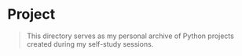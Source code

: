 # Project

> This directory serves as my personal archive of Python projects created during my self-study sessions.
